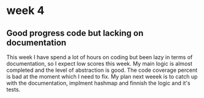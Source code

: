 # week 4

## Good progress code but lacking on documentation

This week I have spend a lot of hours on coding but been lazy in terms of documentation, so I expect low scores this week. My main logic is almost completed and the 
level of abstraction is good. The code coverage percent is bad at the moment which I need to fix. My plan next weeek is to catch up with the documentation, implment hashmap and finnish the logic and it's tests.

